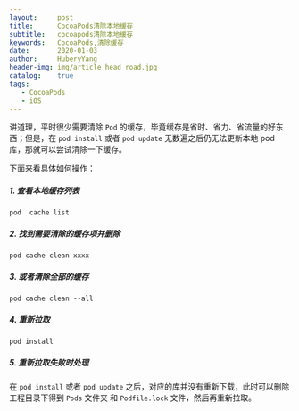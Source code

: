 ```yaml
--- 
layout:     post                      
title:      CocoaPods清除本地缓存
subtitle:   cocoapods清除本地缓存
keywords:   CocoaPods,清除缓存
date:       2020-01-03                
author:     HuberyYang                
header-img: img/article_head_road.jpg
catalog:    true                     
tags:                             
   - CocoaPods
   - iOS
---
```


讲道理，平时很少需要清除 `Pod` 的缓存，毕竟缓存是省时、省力、省流量的好东西；但是，在 `pod install`  或者 `pod update` 无数遍之后仍无法更新本地 pod 库，那就可以尝试清除一下缓存。

下面来看具体如何操作：

##### 1. 查看本地缓存列表
`pod  cache list`

##### 2. 找到需要清除的缓存项并删除
`pod cache clean xxxx`

##### 3. 或者清除全部的缓存
`pod cache clean --all`

##### 4. 重新拉取
`pod install`

##### 5.  重新拉取失败时处理
在 `pod install`  或者 `pod update` 之后，对应的库并没有重新下载，此时可以删除工程目录下得到 `Pods` 文件夹 和 `Podfile.lock`  文件，然后再重新拉取。